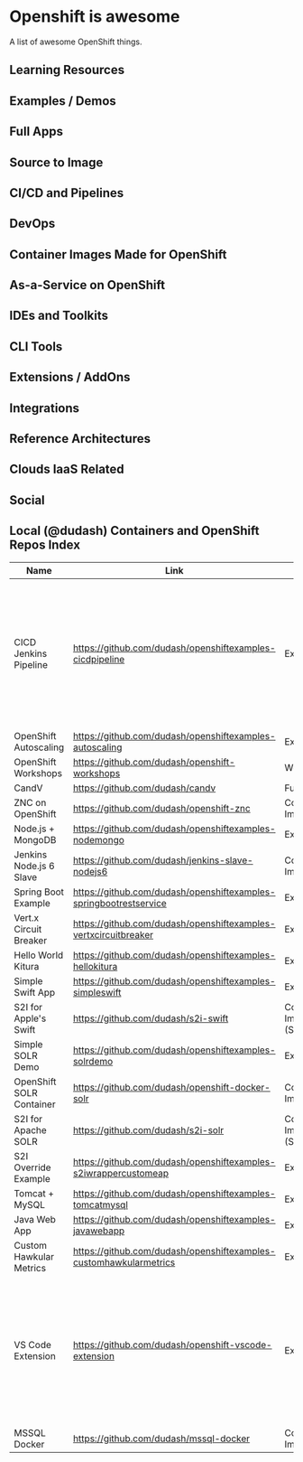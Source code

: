 # Openshift is awesome
A list of awesome OpenShift things.

## Learning Resources
## Examples / Demos
## Full Apps
## Source to Image
## CI/CD and Pipelines
## DevOps
## Container Images Made for OpenShift
## As-a-Service on OpenShift
## IDEs and Toolkits
## CLI Tools
## Extensions / AddOns
## Integrations
## Reference Architectures
## Clouds IaaS Related
## Social

## Local (@dudash) Containers and OpenShift Repos Index
Name | Link | Type | Description
------------ | ------------- | ------------- | -------------
CICD Jenkins Pipeline | https://github.com/dudash/openshiftexamples-cicdpipeline | Example | Simple example of a software pipeline to deploy a webapp showcasing the tight intergration between Jenkins and OpenShift.
OpenShift Autoscaling | https://github.com/dudash/openshiftexamples-autoscaling | Example | TBD
OpenShift Workshops | https://github.com/dudash/openshift-workshops | Workshop | TBD
CandV | https://github.com/dudash/candv | Full App | TBD
ZNC on OpenShift | https://github.com/dudash/openshift-znc | Container Image | TBD
Node.js + MongoDB | https://github.com/dudash/openshiftexamples-nodemongo | Example | TBD
Jenkins Node.js 6 Slave | https://github.com/dudash/jenkins-slave-nodejs6 | Container Image | TBD
Spring Boot Example | https://github.com/dudash/openshiftexamples-springbootrestservice | Example | TBD
Vert.x Circuit Breaker | https://github.com/dudash/openshiftexamples-vertxcircuitbreaker | Example | TBD
Hello World Kitura | https://github.com/dudash/openshiftexamples-hellokitura | Example | TBD
Simple Swift App | https://github.com/dudash/openshiftexamples-simpleswift | Example | TBD
S2I for Apple's Swift | https://github.com/dudash/s2i-swift | Container Image (S2I) | TBD
Simple SOLR Demo | https://github.com/dudash/openshiftexamples-solrdemo | Example | TBD
OpenShift SOLR Container | https://github.com/dudash/openshift-docker-solr | Container Image | TBD
S2I for Apache SOLR | https://github.com/dudash/s2i-solr | Container Image (S2I) | TBD
S2I Override Example | https://github.com/dudash/openshiftexamples-s2iwrappercustomeap | Example | TBD
Tomcat + MySQL | https://github.com/dudash/openshiftexamples-tomcatmysql | Example | TBD
Java Web App | https://github.com/dudash/openshiftexamples-javawebapp | Example | TBD
Custom Hawkular Metrics | https://github.com/dudash/openshiftexamples-customhawkularmetrics | Example | TBD
VS Code Extension | https://github.com/dudash/openshift-vscode-extension | Extension | An example of building a VSCode pluing to talk to OpenShift.  This hasn't been updated in a while, and needs a refactor to use 'oc'.
MSSQL Docker | https://github.com/dudash/mssql-docker | Container Image | TBD
